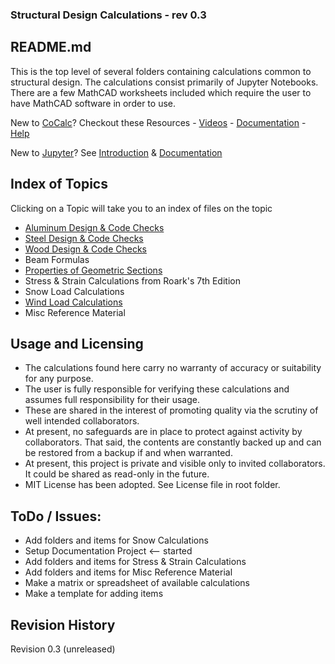 ### Structural Design Calculations - rev 0.3
## README.md

This is the top level of several folders containing calculations common to
structural design. The calculations consist primarily of Jupyter Notebooks.
There are a few MathCAD worksheets included which require the user to have
MathCAD software in order to use.


New to [CoCalc](https://cocalc.com)? Checkout these Resources -
[Videos](https://github.com/sagemathinc/cocalc/wiki/TalksAndVideos) -
[Documentation](https://cocalc.com/help?session=default) - [Help](https://cocalc.com/help?session=default)

New to [Jupyter](https://jupyter.org)? See [Introduction](https://jupyter-notebook.readthedocs.io/en/stable/examples/Notebook/What%20is%20the%20Jupyter%20Notebook.html#Introduction) &  [Documentation](https://jupyter-notebook.readthedocs.io/en/stable/)

## Index of Topics

Clicking on a Topic will take you to an index of files on the topic

-   [Aluminum Design & Code Checks](./Aluminum/README.md)
-   [Steel Design & Code Checks](./Steel/README.md)
-   [Wood Design & Code Checks](./Wood/README.md)
-   Beam Formulas  
-   [Properties of Geometric
    Sections](./Properties_of_Geometric_Sections/README.md)
-   Stress & Strain Calculations from Roark's 7th Edition
-   Snow Load Calculations
-   [Wind Load Calculations](./Wind/README.md)
-   Misc Reference Material

Usage and Licensing
-------------------

-   The calculations found here carry no warranty of accuracy or suitability for
    any purpose.
-   The user is fully responsible for verifying these calculations and assumes
    full responsibility for their usage.
-   These are shared in the interest of promoting quality via the scrutiny of
    well intended collaborators.
-   At present, no safeguards are in place to protect against activity by
    collaborators. That said, the contents are constantly backed up and can be
    restored from a backup if and when warranted.
-   At present, this project is private and visible only to invited
    collaborators. It could be shared as read-only in the future.
-   MIT License has been adopted. See License file in root folder.

ToDo / Issues:
--------------

-   Add folders and items for Snow Calculations
-   Setup Documentation Project <-- started
-   Add folders and items for Stress & Strain Calculations
-   Add folders and items for Misc Reference Material
-   Make a matrix or spreadsheet of available calculations
-   Make a template for adding items

Revision History
----------------

Revision 0.3 (unreleased)
